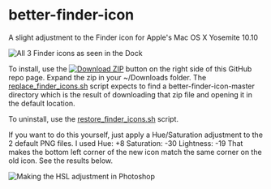 better-finder-icon
==================

A slight adjustment to the Finder icon for Apple's Mac OS X Yosemite 10.10

![All 3 Finder icons as seen in the Dock](http://i.imgur.com/BCN45ha.png)

To install, use the [![Download ZIP](http://i.imgur.com/rfJY11a.png)](https://github.com/RichardBronosky/better-finder-icon/archive/master.zip) button on the right side of this GitHub repo page. Expand the zip in your ~/Downloads folder. The [replace_finder_icons.sh](https://github.com/RichardBronosky/better-finder-icon/blob/master/replace_finder_icons.sh) script expects to find a better-finder-icon-master directory which is the result of downloading that zip file and opening it in the default location.

To uninstall, use the [restore_finder_icons.sh](https://github.com/RichardBronosky/better-finder-icon/blob/master/restore_finder_icons.sh) script.

If you want to do this yourself, just apply a Hue/Saturation adjustment to the 2 default PNG files. I used Hue: +8 Saturation: -30 Lightness: -19 That makes the bottom left corner of the new icon match the same corner on the old icon. See the results below.

![Making the HSL adjustment in Photoshop](http://i.imgur.com/D6T4jeh.png)
